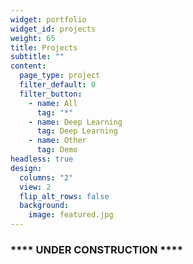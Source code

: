 ```yaml
---
widget: portfolio
widget_id: projects
weight: 65
title: Projects
subtitle: ""
content:
  page_type: project
  filter_default: 0
  filter_button:
    - name: All
      tag: "*"
    - name: Deep Learning
      tag: Deep Learning
    - name: Other
      tag: Demo
headless: true
design:
  columns: "2"
  view: 2
  flip_alt_rows: false
  background:
    image: featured.jpg
---
```

### \*\*\*\*  UNDER CONSTRUCTION  \*\*\*\*